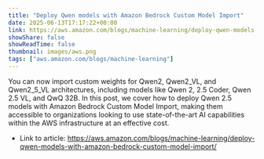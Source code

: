 ```yaml
---
title: "Deploy Qwen models with Amazon Bedrock Custom Model Import"
date: 2025-06-13T17:17:22+00:00
link: https://aws.amazon.com/blogs/machine-learning/deploy-qwen-models-with-amazon-bedrock-custom-model-import/
showShare: false
showReadTime: false
thumbnail: images/aws.png
tags: ["aws.amazon.com/blogs/machine-learning"]
---
```

You can now import custom weights for Qwen2, Qwen2_VL, and Qwen2_5_VL architectures, including models like Qwen 2, 2.5 Coder, Qwen 2.5 VL, and QwQ 32B. In this post, we cover how to deploy Qwen 2.5 models with Amazon Bedrock Custom Model Import, making them accessible to organizations looking to use state-of-the-art AI capabilities within the AWS infrastructure at an effective cost.

- Link to article: https://aws.amazon.com/blogs/machine-learning/deploy-qwen-models-with-amazon-bedrock-custom-model-import/